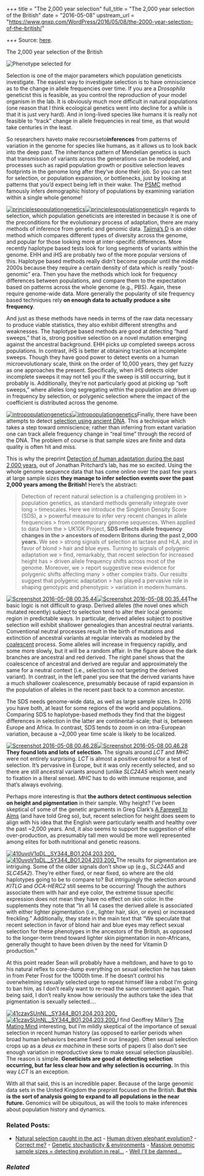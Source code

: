 +++
title = "The 2,000 year selection"
full_title = "The 2,000 year selection of the British"
date = "2016-05-08"
upstream_url = "https://www.gnxp.com/WordPress/2016/05/08/the-2000-year-selection-of-the-british/"

+++
Source: [here](https://www.gnxp.com/WordPress/2016/05/08/the-2000-year-selection-of-the-british/).

The 2,000 year selection of the British

![Phenotype selected for](https://i0.wp.com/www.unz.com/wp-content/uploads/2016/05/Screenshot-2016-05-07-22.23.55-234x300.png?resize=234%2C300)

Selection is one of the major parameters which population geneticists investigate. The easiest way to investigate selection is to have omniscience as to the change in allele frequencies over time. If you are a *Drosophila* geneticist this is feasible, as you control the reproduction of your model organism in the lab. It is obviously much more difficult in natural populations (one reason that I think ecological genetics went into decline for a while is that it is just very hard). And in long-lived species like humans it is really not feasible to “track” change in allele frequencies in real time, as that would take centuries in the least.

So researchers haveto make recourseto**inferences** from patterns of variation in the genome for species like humans, as it allows us to look back into the deep past. The inheritance pattern of Mendelian genetics is such that transmission of variants across the generations can be modeled, and processes such as rapid population growth or positive selection leaves footprints in the genome long after they’ve done their job. So you can test for selection, or population expansion, or bottlenecks, just by looking at patterns that you’d expect being left in their wake. The [PSMC](http://www.nature.com/nature/journal/v475/n7357/full/nature10231.html) method famously infers demographic history of populations by examining variation within a single whole genome!

[![principlespopulationgenetics](https://i0.wp.com/www.unz.com/wp-content/uploads/2016/05/principlespopulationgenetics.png?resize=234%2C284)![principlespopulationgenetics](https://i0.wp.com/www.unz.com/wp-content/uploads/2016/05/principlespopulationgenetics.png?resize=234%2C284)](https://www.amazon.com/exec/obidos/ASIN/0878933085/geneexpressio-20)In regards to selection, which population geneticists are interested in because it is one of the preconditions for the evolutionary process of adaptation, there are many methods of inference from genetic and genomic data. [Tajima’s D](https://en.wikipedia.org/wiki/Tajima%27s_D) is an older method which compares different types of diversity across the genome, and popular for those looking more at inter-specific differences. More recently haplotype based tests look for long segments of variants within the genome. EHH and iHS are probably two of the more popular versions of this. Haplotype based methods really didn’t become popular until the middle 2000s because they require a certain density of data which is really “post-genomic” era. Then you have the methods which look for frequency differences between populations, and compare them to the expectation based on patterns across the whole genome (e.g., PBS). Again, these require genome-wide data. More generally the popularity of site frequency based techniques rely **on enough data to actually produce a site frequency**.

And just as these methods have needs in terms of the raw data necessary to produce viable statistics, they also exhibit different strengths and weaknesses. The haplotype based methods are good at detecting “hard sweeps,” that is, strong positive selection on a novel mutation emerging against the ancestral background. EHH picks up completed sweeps across populations. In contrast, iHS is better at obtaining traction at incomplete sweeps. Though they have good power to detect events on a human microevolutionary scale, think on the order of 10,000 years, they get fuzzy as one approaches the present. Specifically, when iHS detects older incomplete sweeps it may not tell you if the sweep is still occurring, but it probably is. Additionally, they’re not particularly good at picking up “soft sweeps,” where alleles long segregating within the population are driven up in frequency by selection, or polygenic selection where the impact of the coefficient is distributed across the genome.

[![intropopulationgenetics](https://i0.wp.com/www.unz.com/wp-content/uploads/2016/05/intropopulationgenetics.png?resize=234%2C284)![intropopulationgenetics](https://i0.wp.com/www.unz.com/wp-content/uploads/2016/05/intropopulationgenetics.png?resize=234%2C284)](https://www.amazon.com/exec/obidos/ASIN/1605351539/geneexpressio-20)Finally, there have been attempts to detect [selection using ancient DNA](http://www.nature.com/nature/journal/v528/n7583/full/nature16152.html). This a technique which takes a step toward omniscience; rather than inferring from extant variation one can track allele frequency change in “real time” through the record of the DNA. The problem of course is that sample sizes are finite and data quality is often hit and miss.

This is why the preprint [Detection of human adaptation during the past 2,000 years](http://biorxiv.org/content/early/2016/05/07/052084), out of Jonathan Pritchard’s lab, has me so excited. Using the whole genome sequence data that has come online over the past few years at large sample sizes **they manage to infer selection events over the past 2,000 years among the British!** Here’s the abstract:

> Detection of recent natural selection is a challenging problem in > population genetics, as standard methods generally integrate over long > timescales. Here we introduce the Singleton Density Score (SDS), a > powerful measure to infer very recent changes in allele frequencies > from contemporary genome sequences. When applied to data from the > UK10K Project, **SDS reflects allele frequency changes in the > ancestors of modern Britons during the past 2,000 years.** We see > strong signals of selection at lactase and HLA, and in favor of blond > hair and blue eyes. Turning to signals of polygenic adaptation we > find, remarkably, that recent selection for increased height has > driven allele frequency shifts across most of the genome. Moreover, we > report suggestive new evidence for polygenic shifts affecting many > other complex traits. Our results suggest that polygenic adaptation > has played a pervasive role in shaping genotypic and phenotypic > variation in modern humans.

[![Screenshot 2016-05-08 00.35.44](https://i0.wp.com/www.unz.com/wp-content/uploads/2016/05/Screenshot-2016-05-08-00.35.44-300x93.png?resize=300%2C93)![Screenshot 2016-05-08 00.35.44](https://i0.wp.com/www.unz.com/wp-content/uploads/2016/05/Screenshot-2016-05-08-00.35.44-300x93.png?resize=300%2C93)](http://biorxiv.org/content/early/2016/05/07/052084)The basic logic is not difficult to grasp. Derived alleles (the novel ones which mutated recently) subject to selection tend to alter their local genomic region in predictable ways. In particular, derived alleles subject to positive selection will exhibit shallower genealogies than ancestral neutral variants. Conventional neutral processes result in the birth of mutations and extinction of ancestral variants at regular intervals as modeled by the [coalescent](https://en.wikipedia.org/wiki/Coalescent_theory) process. Some alleles will increase in frequency rapidly, and some more slowly, but it will be a random affair. In the figure above the dark branches are ancestral and red derived. The right panel shows that the coalescence of ancestral and derived are regular and approximately the same for a neutral context (i.e., selection is not targeting the derived variant). In contrast, in the left panel you see that the derived variants have a much shallower coalescence, presumably because of rapid expansion in the population of alleles in the recent past back to a common ancestor.

The SDS needs genome-wide data, as well as large sample sizes. In 2016 you have both, at least for some regions of the world and populations. Comparing SDS to haplotype-based methods they find that the biggest differences in selection in the latter are continental-scale; that is, between Europe and Africa. In contrast, SDS tends to zoom in on intra-European variation, because a \~2,000 year time scale is likely to be localized.

[![Screenshot 2016-05-08 00.46.28](https://i0.wp.com/www.unz.com/wp-content/uploads/2016/05/Screenshot-2016-05-08-00.46.28-300x220.png?resize=300%2C220)![Screenshot 2016-05-08 00.46.28](https://i0.wp.com/www.unz.com/wp-content/uploads/2016/05/Screenshot-2016-05-08-00.46.28-300x220.png?resize=300%2C220)](http://biorxiv.org/content/early/2016/05/07/052084)**They found lots and lots of selection.** The signals around *LCT* and *MHC* were not entirely surprising. *LCT* is almost a positive control for a test of selection. It’s pervasive in Europe, but it was only recently selected, and so there are still ancestral variants around (unlike *SLC24A5* which went nearly to fixation in a literal sense). *MHC* has to do with immune response, and that’s always evolving.

Perhaps more interesting is that **the authors detect continuous selection on height and pigmentation** in their sample. Why height? I’ve been skeptical of some of the genetic arguments in Greg Clark’s [A Farewell to Alms](https://www.amazon.com/exec/obidos/ASIN/0691141282/geneexpressio-20) (and have told Greg so), but, recent selection for height does seem to align with his idea that the English were particularly wealth and healthy over the past \~2,000 years. And, it also seems to support the suggestion of elite over-production, as presumably tall men would be more well represented among elites for both nutritional and genetic reasons.

[![410uvoV1qDL.\_SY344_BO1,204,203,200\_](https://i0.wp.com/www.unz.com/wp-content/uploads/2016/05/410uvoV1qDL._SY344_BO1204203200_-197x300.jpg?resize=197%2C300)![410uvoV1qDL.\_SY344_BO1,204,203,200\_](https://i0.wp.com/www.unz.com/wp-content/uploads/2016/05/410uvoV1qDL._SY344_BO1204203200_-197x300.jpg?resize=197%2C300)](https://www.amazon.com/exec/obidos/ASIN/0691141282/geneexpressio-20)The results for pigmentation are intriguing. Some of the older signals don’t show up (e.g., *SLC24A5* and *SLC45A2*). They’re either fixed, or near fixed, so where are the old haplotypes going to be to compare to? But intriguingly the selection around *KITLG* and *OCA-HERC2* still seems to be occurring! Though the authors associate them with hair and eye color, the extreme tissue specific expression does not mean they have no effect on skin color. In the supplements they note that “In all 14 cases the derived allele is associated with either lighter pigmentation (i.e., lighter hair, skin, or eyes) or increased freckling.” Additionally, they state in the main text that “We speculate that recent selection in favor of blond hair and blue eyes may reflect sexual selection for these phenotypes in the ancestors of the British, as opposed to the longer-term trend toward lighter skin pigmentation in non-Africans, generally thought to have been driven by the need for Vitamin D production.”

At this point reader Sean will probably have a meltdown, and have to go to his natural reflex to core-dump everything on sexual selection he has taken in from Peter Frost for the 1000th time. If he doesn’t control his overwhelming sexually selected urge to repeat himself like a robot I’m going to ban him, as I don’t really want to re-read the same comment again. That being said, I don’t really know how seriously the authors take the idea that pigmentation is sexually selected….

[![41czavSUnNL.\_SY344_BO1,204,203,200\_](https://i0.wp.com/www.unz.com/wp-content/uploads/2016/05/41czavSUnNL._SY344_BO1204203200_-195x300.jpg?resize=195%2C300)![41czavSUnNL.\_SY344_BO1,204,203,200\_](https://i0.wp.com/www.unz.com/wp-content/uploads/2016/05/41czavSUnNL._SY344_BO1204203200_-195x300.jpg?resize=195%2C300)](https://www.amazon.com/exec/obidos/ASIN/038549517X/geneexpressio-20)I find Geoffrey Miller’s [The Mating Mind](https://www.amazon.com/exec/obidos/ASIN/038549517X/geneexpressio-20) interesting, but I’m mildly skeptical of the importance of sexual selection in recent human history (as opposed to earlier periods when broad human behaviors became fixed in our lineage). Often sexual selection crops up as a *deus ex machina* in these sorts of papers (I also don’t see enough variation in reproductive skew to make sexual selection plausible). The reason is simple. **Geneticists are good at detecting selection occurring, but far less clear how and why selection is occurring.** In this way *LCT* is an exception.

With all that said, this is an incredible paper. Because of the large genomic data sets in the United Kingdom the preprint focused on the British. **But this is the sort of analysis going to expand to all populations in the near future.** Genomics will be ubiquitous, as will the tools to make inferences about population history and dynamics.

### Related Posts:

- [Natural selection caught in the
  act](https://www.gnxp.com/WordPress/2021/05/19/natural-selection-caught-in-the-act/) - [Human driven elephant
  evolution?](https://www.gnxp.com/WordPress/2008/01/22/human-driven-elephant-evolution/) - [Correct me?](https://www.gnxp.com/WordPress/2006/03/29/correct-me/) - [Genetic stochasticity &
  environments](https://www.gnxp.com/WordPress/2007/01/22/genetic-stochasticity-environments/) - [Massive genomic sample sizes = detecting evolution in
  real…](https://www.gnxp.com/WordPress/2017/09/17/massive-genomic-sample-sizes-detecting-evolution-in-real-time/) - [Well I'll be
  damned...](https://www.gnxp.com/WordPress/2006/06/19/well-i-ll-be-damned/)

### *Related*

[](https://www.addtoany.com/add_to/facebook?linkurl=https%3A%2F%2Fwww.gnxp.com%2FWordPress%2F2016%2F05%2F08%2Fthe-2000-year-selection-of-the-british%2F&linkname=The%202%2C000%20year%20selection%20of%20the%20British "Facebook")[](https://www.addtoany.com/add_to/twitter?linkurl=https%3A%2F%2Fwww.gnxp.com%2FWordPress%2F2016%2F05%2F08%2Fthe-2000-year-selection-of-the-british%2F&linkname=The%202%2C000%20year%20selection%20of%20the%20British "Twitter")[](https://www.addtoany.com/add_to/email?linkurl=https%3A%2F%2Fwww.gnxp.com%2FWordPress%2F2016%2F05%2F08%2Fthe-2000-year-selection-of-the-british%2F&linkname=The%202%2C000%20year%20selection%20of%20the%20British "Email")[](https://www.addtoany.com/share)
